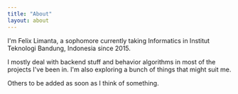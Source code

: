 ```yaml
---
title: "About"
layout: about
---
```


I'm Felix Limanta, a sophomore currently taking Informatics in Institut Teknologi Bandung, Indonesia since 2015.

I mostly deal with backend stuff and behavior algorithms in most of the projects I've been in. I'm also exploring a bunch of things that might suit me.

Others to be added as soon as I think of something.